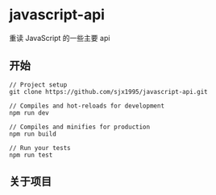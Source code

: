 # javascript-api
重读 JavaScript 的一些主要 api

## 开始

```
// Project setup
git clone https://github.com/sjx1995/javascript-api.git

// Compiles and hot-reloads for development
npm run dev

// Compiles and minifies for production
npm run build

// Run your tests
npm run test
```

## 关于项目

[](https://github.com/sjx1995/javascript-api/docs/about/)